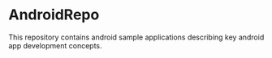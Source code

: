 # AndroidRepo

This repository contains android sample applications describing key android app development concepts.
